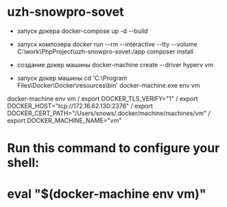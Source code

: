 # uzh-snowpro-sovet

- запуск докера
    docker-compose up -d --build

- запуск композера
docker run --rm --interactive --tty --volume C:\work\PhpProject\uzh-snowpro-sovet:/app composer install

- создание докер машины
docker-machine create --driver hyperv vm

- запуск докер машины
 cd 'C:\Program Files\Docker\Docker\resources\bin\'
 docker-machine.exe env vm

docker-machine env vm /
 export DOCKER_TLS_VERIFY="1" /
 export DOCKER_HOST="tcp://172.16.62.130:2376" /
 export DOCKER_CERT_PATH="/Users/snows/.docker/machine/machines/vm" /
 export DOCKER_MACHINE_NAME="vm"
 # Run this command to configure your shell:
 # eval "$(docker-machine env vm)"